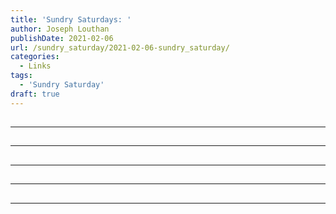 ```yaml
---
title: 'Sundry Saturdays: '
author: Joseph Louthan
publishDate: 2021-02-06
url: /sundry_saturday/2021-02-06-sundry_saturday/
categories:
  - Links
tags:
  - 'Sundry Saturday'
draft: true
---
```


##


------

##


------

##


------

##


------

##


------

